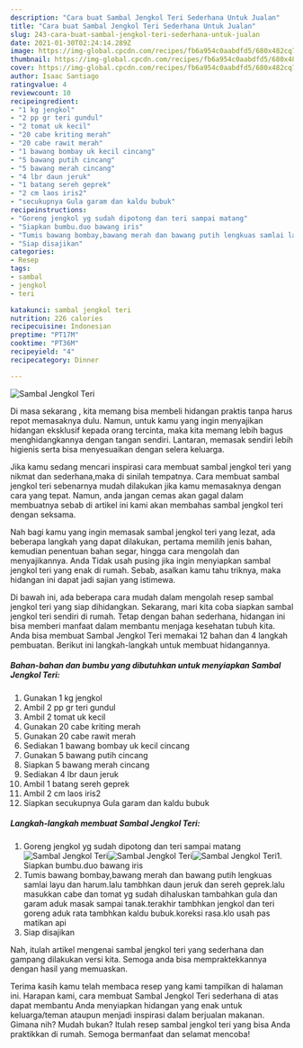 ```yaml
---
description: "Cara buat Sambal Jengkol Teri Sederhana Untuk Jualan"
title: "Cara buat Sambal Jengkol Teri Sederhana Untuk Jualan"
slug: 243-cara-buat-sambal-jengkol-teri-sederhana-untuk-jualan
date: 2021-01-30T02:24:14.289Z
image: https://img-global.cpcdn.com/recipes/fb6a954c0aabdfd5/680x482cq70/sambal-jengkol-teri-foto-resep-utama.jpg
thumbnail: https://img-global.cpcdn.com/recipes/fb6a954c0aabdfd5/680x482cq70/sambal-jengkol-teri-foto-resep-utama.jpg
cover: https://img-global.cpcdn.com/recipes/fb6a954c0aabdfd5/680x482cq70/sambal-jengkol-teri-foto-resep-utama.jpg
author: Isaac Santiago
ratingvalue: 4
reviewcount: 10
recipeingredient:
- "1 kg jengkol"
- "2 pp gr teri gundul"
- "2 tomat uk kecil"
- "20 cabe kriting merah"
- "20 cabe rawit merah"
- "1 bawang bombay uk kecil cincang"
- "5 bawang putih cincang"
- "5 bawang merah cincang"
- "4 lbr daun jeruk"
- "1 batang sereh geprek"
- "2 cm laos iris2"
- "secukupnya Gula garam dan kaldu bubuk"
recipeinstructions:
- "Goreng jengkol yg sudah dipotong dan teri sampai matang"
- "Siapkan bumbu.duo bawang iris"
- "Tumis bawang bombay,bawang merah dan bawang putih lengkuas samlai layu dan harum.lalu tambhkan daun jeruk dan sereh geprek.lalu masukkan cabe dan tomat yg sudah dihaluskan tambahkan gula dan garam aduk masak sampai tanak.terakhir tambhkan jengkol dan teri goreng aduk rata tambhkan kaldu bubuk.koreksi rasa.klo usah pas matikan api"
- "Siap disajikan"
categories:
- Resep
tags:
- sambal
- jengkol
- teri

katakunci: sambal jengkol teri 
nutrition: 226 calories
recipecuisine: Indonesian
preptime: "PT17M"
cooktime: "PT36M"
recipeyield: "4"
recipecategory: Dinner

---
```



![Sambal Jengkol Teri](https://img-global.cpcdn.com/recipes/fb6a954c0aabdfd5/680x482cq70/sambal-jengkol-teri-foto-resep-utama.jpg)

Di masa  sekarang , kita memang bisa membeli hidangan praktis tanpa harus repot memasaknya dulu. Namun, untuk kamu yang ingin menyajikan hidangan eksklusif kepada orang tercinta, maka kita memang lebih bagus menghidangkannya dengan tangan sendiri. Lantaran, memasak sendiri lebih higienis serta bisa menyesuaikan dengan selera keluarga.

Jika kamu sedang mencari inspirasi cara membuat sambal jengkol teri yang nikmat dan sederhana,maka di sinilah tempatnya. Cara membuat sambal jengkol teri  sebenarnya mudah dilakukan jika kamu memasaknya dengan cara yang tepat. Namun, anda jangan cemas akan gagal dalam membuatnya 
sebab di artikel ini kami akan membahas sambal jengkol teri dengan seksama.  



Nah bagi kamu yang ingin memasak sambal jengkol teri yang lezat, ada beberapa langkah yang dapat dilakukan, pertama memilih jenis bahan, kemudian penentuan bahan segar, hingga cara mengolah dan menyajikannya. Anda Tidak usah pusing jika ingin menyiapkan sambal jengkol teri yang enak di rumah. Sebab, asalkan kamu  tahu triknya, maka hidangan ini dapat jadi sajian yang istimewa.

Di bawah ini, ada beberapa cara mudah dalam mengolah resep sambal jengkol teri yang siap dihidangkan. Sekarang, mari kita coba siapkan sambal jengkol teri sendiri di rumah. Tetap dengan bahan sederhana, hidangan ini bisa memberi manfaat dalam membantu menjaga kesehatan tubuh kita. Anda bisa membuat Sambal Jengkol Teri memakai 12 bahan dan 4 langkah pembuatan. Berikut ini langkah-langkah untuk membuat hidangannya.

<!--inarticleads1-->

##### Bahan-bahan dan bumbu yang dibutuhkan untuk menyiapkan Sambal Jengkol Teri:

1. Gunakan 1 kg jengkol
1. Ambil 2 pp gr teri gundul
1. Ambil 2 tomat uk kecil
1. Gunakan 20 cabe kriting merah
1. Gunakan 20 cabe rawit merah
1. Sediakan 1 bawang bombay uk kecil cincang
1. Gunakan 5 bawang putih cincang
1. Siapkan 5 bawang merah cincang
1. Sediakan 4 lbr daun jeruk
1. Ambil 1 batang sereh geprek
1. Ambil 2 cm laos iris2
1. Siapkan secukupnya Gula garam dan kaldu bubuk




<!--inarticleads2-->

##### Langkah-langkah membuat Sambal Jengkol Teri:

1. Goreng jengkol yg sudah dipotong dan teri sampai matang
<img src="https://img-global.cpcdn.com/steps/27bb0c9a5533b48b/160x128cq70/sambal-jengkol-teri-langkah-memasak-1-foto.jpg" alt="Sambal Jengkol Teri"><img src="https://img-global.cpcdn.com/steps/a5a5a783750ae1fd/160x128cq70/sambal-jengkol-teri-langkah-memasak-1-foto.jpg" alt="Sambal Jengkol Teri"><img src="https://img-global.cpcdn.com/steps/ae3d84256935d6df/160x128cq70/sambal-jengkol-teri-langkah-memasak-1-foto.jpg" alt="Sambal Jengkol Teri">1. Siapkan bumbu.duo bawang iris
1. Tumis bawang bombay,bawang merah dan bawang putih lengkuas samlai layu dan harum.lalu tambhkan daun jeruk dan sereh geprek.lalu masukkan cabe dan tomat yg sudah dihaluskan tambahkan gula dan garam aduk masak sampai tanak.terakhir tambhkan jengkol dan teri goreng aduk rata tambhkan kaldu bubuk.koreksi rasa.klo usah pas matikan api
1. Siap disajikan




Nah, itulah artikel mengenai  sambal jengkol teri  yang sederhana dan gampang dilakukan versi kita. Semoga anda bisa mempraktekkannya dengan hasil yang memuaskan. 

Terima kasih kamu telah membaca resep yang kami tampilkan di halaman ini. Harapan kami, cara membuat  Sambal Jengkol Teri sederhana di atas dapat membantu Anda menyiapkan hidangan yang enak untuk keluarga/teman ataupun menjadi inspirasi dalam berjualan makanan. Gimana nih? Mudah bukan? Itulah resep sambal jengkol teri yang bisa Anda praktikkan di rumah. Semoga bermanfaat dan selamat mencoba!

